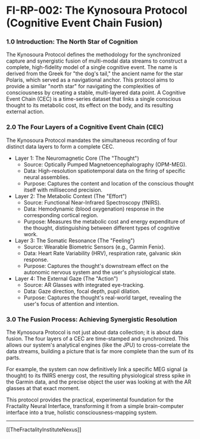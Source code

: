 # FI-RP-002: The Kynosoura Protocol (Cognitive Event Chain Fusion)
### 1.0 Introduction: The North Star of Cognition
The Kynosoura Protocol defines the methodology for the synchronized capture and synergistic fusion of multi-modal data streams to construct a complete, high-fidelity model of a single cognitive event. The name is derived from the Greek for "the dog's tail," the ancient name for the star Polaris, which served as a navigational anchor. This protocol aims to provide a similar "north star" for navigating the complexities of consciousness by creating a stable, multi-layered data point.
A Cognitive Event Chain (CEC) is a time-series dataset that links a single conscious thought to its metabolic cost, its effect on the body, and its resulting external action.
### 2.0 The Four Layers of a Cognitive Event Chain (CEC)
The Kynosoura Protocol mandates the simultaneous recording of four distinct data layers to form a complete CEC.
 * Layer 1: The Neuromagnetic Core (The "Thought")
   * Source: Optically Pumped Magnetoencephalography (OPM-MEG).
   * Data: High-resolution spatiotemporal data on the firing of specific neural assemblies.
   * Purpose: Captures the content and location of the conscious thought itself with millisecond precision.
 * Layer 2: The Metabolic Context (The "Effort")
   * Source: Functional Near-Infrared Spectroscopy (fNIRS).
   * Data: Hemodynamic (blood oxygenation) response in the corresponding cortical region.
   * Purpose: Measures the metabolic cost and energy expenditure of the thought, distinguishing between different types of cognitive work.
 * Layer 3: The Somatic Resonance (The "Feeling")
   * Source: Wearable Biometric Sensors (e.g., Garmin Fenix).
   * Data: Heart Rate Variability (HRV), respiration rate, galvanic skin response.
   * Purpose: Captures the thought's downstream effect on the autonomic nervous system and the user's physiological state.
 * Layer 4: The External Gaze (The "Action")
   * Source: AR Glasses with integrated eye-tracking.
   * Data: Gaze direction, focal depth, pupil dilation.
   * Purpose: Captures the thought's real-world target, revealing the user's focus of attention and intention.
### 3.0 The Fusion Process: Achieving Synergistic Resolution
The Kynosoura Protocol is not just about data collection; it is about data fusion. The four layers of a CEC are time-stamped and synchronized. This allows our system's analytical engines (like the JPU) to cross-correlate the data streams, building a picture that is far more complete than the sum of its parts.

For example, the system can now definitively link a specific MEG signal (a thought) to its fNIRS energy cost, the resulting physiological stress spike in the Garmin data, and the precise object the user was looking at with the AR glasses at that exact moment.

This protocol provides the practical, experimental foundation for the Fractality Neural Interface, transforming it from a simple brain-computer interface into a true, holistic consciousness-mapping system.

---
[[TheFractalityInstituteNexus]]


